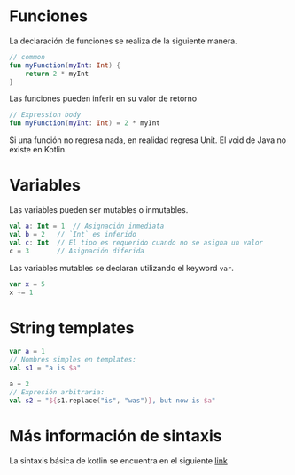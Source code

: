 # Funciones

La declaración de funciones se realiza de la siguiente manera.

```kotlin
// common
fun myFunction(myInt: Int) {
    return 2 * myInt
}
```

Las funciones pueden inferir en su valor de retorno

```kotlin
// Expression body
fun myFunction(myInt: Int) = 2 * myInt
```

Si una función no regresa nada, en realidad regresa Unit. El void de Java no existe en Kotlin.

# Variables

Las variables pueden ser mutables o inmutables.

```kotlin
val a: Int = 1  // Asignación inmediata
val b = 2   // `Int` es inferido
val c: Int  // El tipo es requerido cuando no se asigna un valor
c = 3       // Asignación diferida
```

Las variables mutables se declaran utilizando el keyword `var`.

```kotlin
var x = 5
x += 1
```

# String templates

```kotlin
var a = 1
// Nombres simples en templates:
val s1 = "a is $a" 

a = 2
// Expresión arbitraria:
val s2 = "${s1.replace("is", "was")}, but now is $a"
```

# Más información de sintaxis

La sintaxis básica de kotlin se encuentra en el siguiente [link](https://kotlinlang.org/docs/reference/basic-syntax.html)
